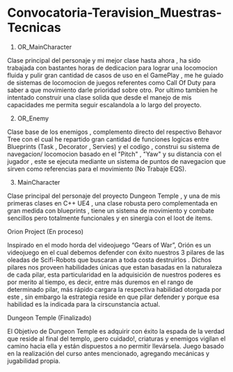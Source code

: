 # Convocatoria-Teravision_Muestras-Tecnicas

1) OR_MainCharacter

Clase principal del personaje y mi mejor clase hasta ahora , ha sido trabajada con bastantes horas de dedicacion para lograr una locomocion fluida y pulir gran cantidad de casos de uso en el GamePlay , me he guiado de sistemas de locomocion de juegos referentes como Call Of Duty para saber a que movimiento darle prioridad sobre otro. Por ultimo tambien he intentado construir una clase solida que desde el manejo de mis capacidades me permita seguir escalandola a lo largo del proyecto.

2) OR_Enemy

Clase base de los enemigos , complemento directo del respectivo Behavor Tree con el cual he repartido gran cantidad de funciones logicas entre Blueprints (Task , Decorator , Servies) y el codigo  , construi su sistema de navegacion/ locomocion basado en el "Pitch" , "Yaw" y su distancia con el jugador , este se ejecuta mediante un sistema de puntos de navegacion que sirven como referencias para el movimiento  (No Trabaje EQS).  

3) MainCharacter

Clase principal del personaje del proyecto Dungeon Temple , y una de mis primeras clases en C++ UE4 , una clase robusta pero complementada en gran medida con blueprints , tiene un sistema de movimiento y combate sencillos pero totalmente funcionales y en sinergia con el loot de items.

Orion Project 
(En proceso)

Inspirado en el modo horda del videojuego “Gears of War”, Orión es un videojuego en el cual debemos defender con éxito nuestros 3 pilares de las oleadas de Scifi-Robots que buscaran a toda costa destruirlos . Dichos pilares nos proveen habilidades únicas que estan basadas en la naturaleza de cada pilar, esta particularidad en la adquisición de nuestros poderes es por merito al tiempo, es decir, entre más duremos en el rango de determinado pilar, más rápido cargara la respectiva habilidad otorgada por este , sin embargo la estrategia reside en que pilar defender y porque esa habilidad es la indicada para la cirscunstancia actual.

Dungeon Temple
(Finalizado)

El Objetivo de Dungeon Temple es adquirir con éxito la espada de la verdad que reside al final del templo, ¡pero cuidado!, criaturas y enemigos vigilan el camino hacia ella y están dispuestos a no permitir llevársela. Juego basado en la realización del curso antes mencionado, agregando mecánicas y jugabilidad propia.

